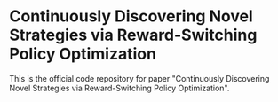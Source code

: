 # Continuously Discovering Novel Strategies via Reward-Switching Policy Optimization

This is the official code repository for paper "Continuously Discovering Novel Strategies via Reward-Switching Policy Optimization".
